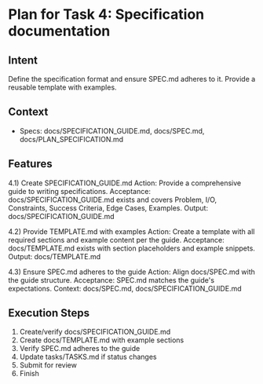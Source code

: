 # Plan for Task 4: Specification documentation

## Intent
Define the specification format and ensure SPEC.md adheres to it. Provide a reusable template with examples.

## Context
- Specs: docs/SPECIFICATION_GUIDE.md, docs/SPEC.md, docs/PLAN_SPECIFICATION.md

## Features
4.1) Create SPECIFICATION_GUIDE.md
   Action: Provide a comprehensive guide to writing specifications.
   Acceptance: docs/SPECIFICATION_GUIDE.md exists and covers Problem, I/O, Constraints, Success Criteria, Edge Cases, Examples.
   Output: docs/SPECIFICATION_GUIDE.md

4.2) Provide TEMPLATE.md with examples
   Action: Create a template with all required sections and example content per the guide.
   Acceptance: docs/TEMPLATE.md exists with section placeholders and example snippets.
   Output: docs/TEMPLATE.md

4.3) Ensure SPEC.md adheres to the guide
   Action: Align docs/SPEC.md with the guide structure.
   Acceptance: SPEC.md matches the guide's expectations.
   Context: docs/SPEC.md, docs/SPECIFICATION_GUIDE.md

## Execution Steps
1) Create/verify docs/SPECIFICATION_GUIDE.md
2) Create docs/TEMPLATE.md with example sections
3) Verify SPEC.md adheres to the guide
4) Update tasks/TASKS.md if status changes
5) Submit for review
6) Finish
